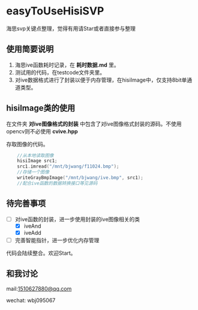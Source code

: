 # easyToUseHisiSVP

海思svp关键点整理，觉得有用请Star或者直接参与整理

## 使用简要说明

1. 海思ive函数耗时记录，在 **耗时数据.md** 里。
2. 测试用的代码，在testcode文件夹里。
3. 对ive数据格式进行了封装以便于内存管理，在hisiImage中，仅支持8bit单通道类型。

## hisiImage类的使用

在文件夹 **对ive图像格式的封装** 中包含了对ive图像格式封装的源码。不使用opencv则不必使用 **cvive.hpp**

存取图像的代码。

```c++
    //从本地读取图像
    hisiImage src1;
    src1.imread("/mnt/bjwang/f11024.bmp");
    //存储一个图像
    writeGrayBmpImage("/mnt/bjwang/ive.bmp", src1);
    //配合ive函数的数据转换接口等见源码
```

## 待完善事项

- [ ] 对ive函数的封装，进一步使用封装的ive图像相关的类
  - [x] iveAnd
  - [x] iveAdd
- [ ] 完善智能指针，进一步优化内存管理

代码会陆续整合。欢迎Start。

## 和我讨论

mail:1510627880@qq.com

wechat: wbj095067
